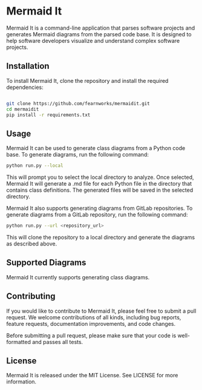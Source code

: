 # Mermaid It
Mermaid It is a command-line application that parses software projects and generates Mermaid diagrams from the parsed code base. It is designed to help software developers visualize and understand complex software projects.

## Installation
To install Mermaid It, clone the repository and install the required dependencies:

```bash

git clone https://github.com/fearnworks/mermaidit.git
cd mermaidit
pip install -r requirements.txt
```

## Usage
Mermaid It can be used to generate class diagrams from a Python code base. To generate diagrams, run the following command:

```bash
python run.py --local
```
This will prompt you to select the local directory to analyze. Once selected, Mermaid It will generate a .md file for each Python file in the directory that contains class definitions. The generated files will be saved in the selected directory.

Mermaid It also supports generating diagrams from GitLab repositories. To generate diagrams from a GitLab repository, run the following command:

```bash
python run.py --url <repository_url>

```
This will clone the repository to a local directory and generate the diagrams as described above.

## Supported Diagrams
Mermaid It currently supports generating class diagrams.

## Contributing
If you would like to contribute to Mermaid It, please feel free to submit a pull request. We welcome contributions of all kinds, including bug reports, feature requests, documentation improvements, and code changes.

Before submitting a pull request, please make sure that your code is well-formatted and passes all tests.

## License
Mermaid It is released under the MIT License. See LICENSE for more information.
